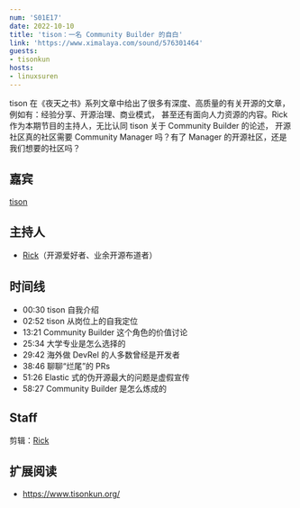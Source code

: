 ```yaml
---
num: 'S01E17'
date: 2022-10-10
title: 'tison：一名 Community Builder 的自白'
link: 'https://www.ximalaya.com/sound/576301464'
guests:
- tisonkun
hosts:
- linuxsuren
---
```


tison 在《夜天之书》系列文章中给出了很多有深度、高质量的有关开源的文章，例如有：经验分享、开源治理、商业模式，
甚至还有面向人力资源的内容。Rick 作为本期节目的主持人，无比认同 tison 关于 Community Builder 的论述，
开源社区真的社区需要 Community Manager 吗？有了 Manager 的开源社区，还是我们想要的社区吗？

## 嘉宾

[tison](https://github.com/tisonkun)

## 主持人

* [Rick](https://github.com/linuxsuren)（开源爱好者、业余开源布道者）

## 时间线

* 00:30 tison 自我介绍
* 02:52 tison 从岗位上的自我定位
* 13:21 Community Builder 这个角色的价值讨论
* 25:34 大学专业是怎么选择的
* 29:42 海外做 DevRel 的人多数曾经是开发者
* 38:46 聊聊“烂尾”的 PRs
* 51:26 Elastic 式的伪开源最大的问题是虚假宣传
* 58:27 Community Builder 是怎么炼成的

## Staff

剪辑：[Rick](https://github.com/linuxsuren)

## 扩展阅读

- https://www.tisonkun.org/
